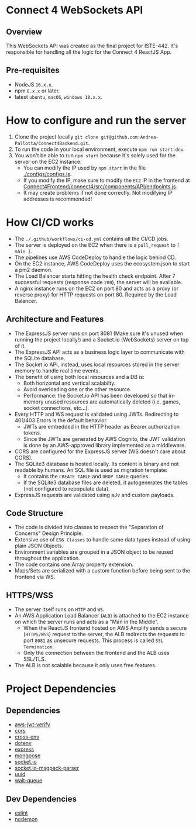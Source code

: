 # Connect 4 WebSockets API

## Overview

This WebSockets API was created as the final project for ISTE-442. It's responsible for handling all the logic for the Connect 4 ReactJS App.

## Pre-requisites

- NodeJS `16.x.x`.
- npm `8.x.x` or later.
- latest `ubuntu`, `macOS`, `windows 10.x.x`.

# How to configure and run the server

1. Clone the project locally `git clone git@github.com:Andrea-Pallotta/Connect4Backend.git`.
2. To run the code in your local environment, execute `npm run start:dev`.
3. You won't be able to run `npm start` because it's solely used for the server on the EC2 instance.
   - You can modify the IP used by `npm start` in the file [./configs/configs.js](configs/configs.js#L6).
   - If you modify the IP, make sure to modify the `EC2` IP in the frontend at [Connect4Frontend/connect4/src/components/API/endpoints.js](https://github.com/Andrea-Pallotta/Connect4Frontend/blob/main/connect4/src/components/API/endpoints.js#L5).
   - It may create problems if not done correctly. Not modifying IP addresses is recommended!

# How CI/CD works

- The `./.github/workflows/ci-cd.yml` contains all the CI/CD jobs.
- The server is deployed on the EC2 when there is a `pull_request` to `[ main ]`.
- The pipelines use AWS CodeDeploy to handle the logic behind CD.
- On the EC2 instance, AWS CodeDeploy uses the ecosystem.json to start a pm2 daemon.
- The Load Balancer starts hitting the health check endpoint. After 7 successful requests (response code `200`), the server will be available.
- A nginx instance runs on the EC2 on port 80 and acts as a proxy (or reverse proxy) for HTTP requests on port 80. Required by the Load Balancer.

## Architecture and Features

- The ExpressJS server runs on port 8081 (Make sure it's unused when running the project locally!) and a Socket.io (WebSockets) server on top of it.
- The ExpressJS API acts as a business logic layer to communicate with the SQLite database.
- The Socket.io API, instead, uses local resources stored in the server memory to handle real time events.
- The benefit of using both local resources and a DB is:
  - Both horizontal and vertical scalabilty.
  - Avoid overloading one or the other resource.
  - Performance: the Socket.io API has been developed so that in-memory unused resources are automatically deleted (i.e. games, socket connections, etc...).
- Every HTTP and WS request is validated using JWTs. Redirecting to 401/403 Errors is the default behavior.
  - JWTs are embedded in the HTTP header as Bearer authorization tokens.
  - Since the JWTs are generated by AWS Cognito, the JWT validation is done by an AWS-approved library implemented as a middleware.
- CORS are configured for the ExpressJS server (WS doesn't care about CORS).
- The SQLite3 database is hosted locally. Its content is binary and not readable by humans. An SQL file is used as migration template:
  - It contains the `CREATE TABLE` and `DROP TABLE` queries.
  - If the SQLite3 database files are deleted, it autogenerates the tables (not configured to repopulate data).
- ExpressJS requests are validated using aJv and custom payloads.

## Code Structure

- The code is divided into classes to respect the "Separation of Concerns" Design Principle.
- Extensive use of `ES6 Classes` to handle same data types instead of using plain JSON Objects.
- Environment variables are grouped in a JSON object to be reused throughout the application.
- The code contains one Array property extension.
- Maps/Sets are serialized with a custom function before being sent to the frontend via WS.

## HTTPS/WSS

- The server itself runs on `HTTP` and `WS`.
- An AWS Application Load Balancer (`ALB`) is attached to the EC2 instance on which the server runs and acts as a "Man in the Middle".
  - When the ReactJS frontend hosted on AWS Amplify sends a secure (`HTTPS/WSS`) request to the server, the ALB
    redirects the requests to port `8081` as unsecure requests. This process is called `SSL Termination`.
  - Only the connection between the frontend and the ALB uses SSL/TLS.
- The ALB is not scalable because it only uses free features.

# Project Dependencies

## Dependencies

- [aws-jwt-verify](https://github.com/awslabs/aws-jwt-verify)
- [cors](https://github.com/expressjs/cors)
- [cross-env](https://github.com/kentcdodds/cross-env)
- [dotenv](https://github.com/motdotla/dotenv)
- [express](https://github.com/expressjs/express)
- [mongoose](https://github.com/Automattic/mongoose)
- [socket.io](https://github.com/socketio/socket.io)
- [socket.io-msgpack-parser](https://github.com/socketio/socket.io-msgpack-parser)
- [uuid](https://github.com/uuidjs/uuid)
- [wait-queue](https://github.com/flarestart/wait-queue)

## Dev Dependencies

- [eslint](https://github.com/eslint/eslint)
- [nodemon](https://github.com/remy/nodemon)
